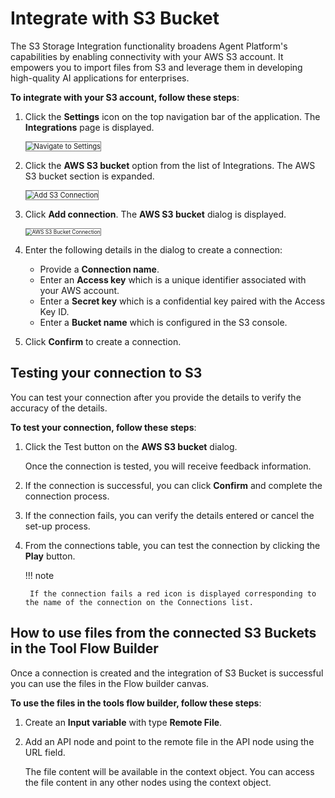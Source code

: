 # Integrate with S3 Bucket

The S3 Storage Integration functionality broadens Agent Platform's capabilities by enabling connectivity with your AWS S3 account. It empowers you to import files from S3 and leverage them in developing high-quality AI applications for enterprises.

**To integrate with your S3 account, follow these steps**:

1. Click the **Settings** icon on the top navigation bar of the application. The **Integrations** page is displayed.

    <img src="../images/navigate-to-settings.png" alt="Navigate to Settings" title="Navigate to Settings" style="border: 1px solid gray; zoom:80%;">

1. Click the **AWS S3 bucket** option from the list of Integrations. The AWS S3 bucket section is expanded.

    <img src="../images/add-s3-connection.png" alt="Add S3 Connection" title="Add S3 Connection" style="border: 1px solid gray; zoom:80%;">

1. Click **Add connection**. The **AWS S3 bucket** dialog is displayed.

    <img src="../images/aws-s3-bucket-connection.png" alt="AWS S3 Bucket Connection" title="AWS S3 Bucket Connection" style="border: 1px solid gray; zoom:60%;">

1. Enter the following details in the dialog to create a connection:
    * Provide a **Connection name**.
    * Enter an **Access key** which is a unique identifier associated with your AWS account.
    * Enter a **Secret key** which is a confidential key paired with the Access Key ID.
    * Enter a **Bucket name** which is configured in the S3 console.
1. Click **Confirm** to create a connection.


## Testing your connection to S3

You can test your connection after you provide the details to verify the accuracy of the details.

**To test your connection, follow these steps**:

1. Click the Test button on the **AWS S3 bucket** dialog.

    Once the connection is tested, you will receive feedback information.

1. If the connection is successful, you can click **Confirm** and complete the connection process.
2. If the connection fails, you can verify the details entered or cancel the set-up process.
3. From the connections table, you can test the connection by clicking the **Play** button.

    !!! note

        If the connection fails a red icon is displayed corresponding to the name of the connection on the Connections list.


## **How to use files from the connected S3 Buckets in the Tool Flow Builder**

Once a connection is created and the integration of S3 Bucket is successful you can use the files in the Flow builder canvas.

**To use the files in the tools flow builder, follow these steps**:

1. Create an **Input variable** with type **Remote File**. 

2. Add an API node and point to the remote file in the API node using the URL field. 

    The file content will be available in the context object. You can access the file content in any other nodes using the context object.